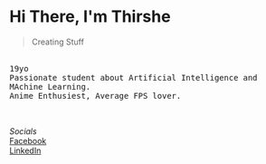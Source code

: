 # Hi There, I'm Thirshe<br>
>Creating Stuff <br>


<br>
<div style="font-family: monospace;">
19yo <br>
Passionate student about Artificial Intelligence and MAchine Learning.<br>
Anime Enthusiest, Average FPS lover.<br><br><br></div>


*Socials* <br>
 [Facebook](https://web.facebook.com/thirshe.perera)<br>[LinkedIn](https://www.linkedin.com/in/thirshe-perera-109644276/?lipi=urn%3Ali%3Apage%3Aprofile_common_profile_index%3Bd5c976e4-ae37-497b-b3bd-851b508d983c)



